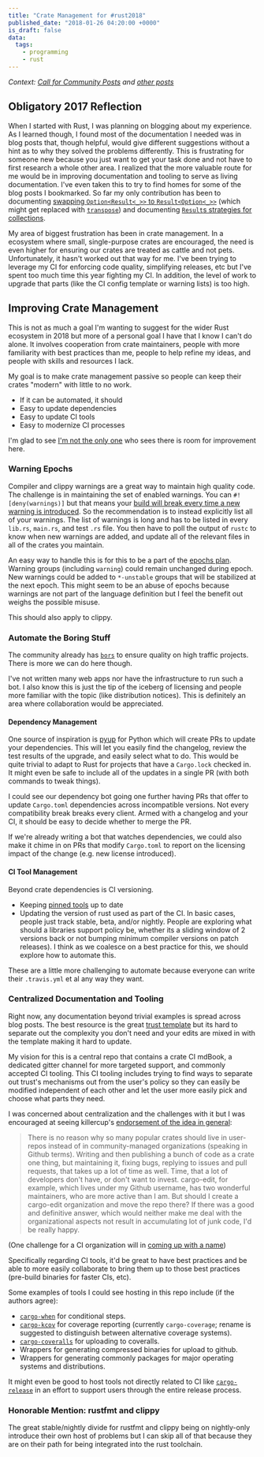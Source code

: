 ```yaml
---
title: "Crate Management for #rust2018"
published_date: "2018-01-26 04:20:00 +0000"
is_draft: false
data:
  tags:
    - programming
    - rust
---
```

*Context: [Call for Community Posts](https://blog.rust-lang.org/2018/01/03/new-years-rust-a-call-for-community-blogposts.html) and [other posts](http://readrust.net/rust2018/)*

## Obligatory 2017 Reflection

When I started with Rust, I was planning on blogging about my experience. As I
learned though, I found most of the documentation I needed was in blog posts
that, though helpful, would give different suggestions without a hint as to why
they solved the problems differently.  This is frustrating for someone new
because you just want to get your task done and not have to first research a
whole other area.  I realized that the more valuable route for me would be in
improving documentation and tooling to serve as living documentation. I've even
taken this to try to find homes for some of the blog posts I bookmarked. So far
my only contribution has been to documenting [swapping `Option<Result<_>>` to
`Result<Option<_>>`](https://rustbyexample.com/error/multiple_error_types/option_result.html)
(which might get replaced with
[`transpose`](https://github.com/rust-lang/rust/issues/47338)) and documenting
[`Result`s strategies for
collections](https://rustbyexample.com/error/iter_result.html).

My area of biggest frustration has been in crate management. In a ecosystem
where small, single-purpose crates are encouraged, the need is even higher for
ensuring our crates are treated as cattle and not pets. Unfortunately, it
hasn't worked out that way for me. I've been trying to leverage my CI for
enforcing code quality, simplifying releases, etc but I've spent too much time
this year fighting my CI. In addition, the level of work to upgrade that parts
(like the CI config template or warning lists) is too high.

## Improving Crate Management

This is not as much a goal I'm wanting to suggest for the wider Rust ecosystem
in 2018 but more of a personal goal I have that I know I can't do alone.  It
involves cooperation from crate maintainers, people with more familiarity with
best practices than me, people to help refine my ideas, and people with skills
and resources I lack.

My goal is to make crate management passive so people can keep their crates
"modern" with little to no work.
- If it can be automated, it should
- Easy to update dependencies
- Easy to update CI tools
- Easy to modernize CI processes

I'm glad to see [I'm not the only
one](https://internals.rust-lang.org/t/the-libs-team-mission/6584/10) who sees
there is room for improvement here.

### Warning Epochs

Compiler and clippy warnings are a great way to maintain high quality code. The
challenge is in maintaining the set of enabled warnings.  You can
`#![deny(warnings)]` but that means your [build will break every time a new
warning is
introduced](https://github.com/rust-unofficial/patterns/blob/master/anti_patterns/deny-warnings.md).
So the recommendation is to instead explicitly list all of your warnings.  The
list of warnings is long and has to be listed in every `lib.rs`, `main.rs`, and
test `.rs` file.  You then have to poll the output of `rustc` to know when new
warnings are added, and update all of the relevant files in all of the crates
you maintain.

An easy way to handle this is for this to be a part of the [epochs
plan](https://github.com/rust-lang/rfcs/blob/master/text/2052-epochs.md).
Warning groups (including `warning`) could remain unchanged during epoch.  New
warnings could be added to `*-unstable` groups that will be stabilized at the
next epoch. This might seem to be an abuse of epochs because warnings are not
part of the language definition but I feel the benefit out weighs the possible
misuse.

This should also apply to clippy.

### Automate the Boring Stuff

The community already has [`bors`](https://bors.tech/) to ensure quality on
high traffic projects.  There is more we can do here though.

I've not written many web apps nor have the infrastructure to run such a bot.
I also know this is just the tip of the iceberg of licensing and people more
familiar with the topic (like distribution notices). This is definitely an area
where collaboration would be appreciated.

#### Dependency Management

One source of inspiration is [pyup](https://pyup.io/) for Python which will
create PRs to update your dependencies.  This will let you easily find the
changelog, review the test results of the upgrade, and easily select what to
do.  This would be quite trivial to adapt to Rust for projects that have a
`Cargo.lock` checked in.  It might even be safe to include all of the updates
in a single PR (with both commands to tweak things).

I could see our dependency bot going one further having PRs that offer to
update `Cargo.toml` dependencies across incompatible versions. Not every
compatibility break breaks every client.  Armed with a changelog and your CI,
it should be easy to decide whether to merge the PR.

If we're already writing a bot that watches dependencies, we could also make it
chime in on PRs that modify `Cargo.toml` to report on the licensing impact of
the change (e.g. new license introduced).

#### CI Tool Management

Beyond crate dependencies is CI versioning.
- Keeping [pinned tools](https://github.com/cobalt-org/cobalt.rs/blob/master/.travis.yml#L7) up to date
- Updating the version of rust used as part of the CI.  In basic cases, people
  just track stable, beta, and/or nightly.  People are exploring what should a
  libraries support policy be, whether its a sliding window of 2 versions back
  or not bumping minimum compiler versions on patch releases). I think as we
  coalesce on a best practice for this, we should explore how to automate this.

These are a little more challenging to automate because everyone can write
their `.travis.yml` et al any way they want.

### Centralized Documentation and Tooling

Right now, any documentation beyond trivial examples is spread across blog
posts.  The best resource is the great [trust
template](https://github.com/japaric/trust) but its hard to separate out the
complexity you don't need and your edits are mixed in with the template making
it hard to update.

My vision for this is a central repo that contains a crate CI mdBook, a
dedicated gitter channel for more targeted support, and commonly accepted CI
tooling.  This CI tooling includes trying to find ways to separate out trust's
mechanisms out from the user's policy so they can easily be modified
independent of each other and let the user more easily pick and choose what
parts they need.

I was concerned about centralization and the challenges with it but I was
encouraged at seeing killercup's [endorsement of the idea in
general](https://deterministic.space/rust-2018.html#aim-for-long-term-stability-of-the-library-ecosystem):

> There is no reason why so many popular crates should live in user-repos
> instead of in community-managed organizations (speaking in Github terms).
> Writing and then publishing a bunch of code as a crate one thing, but
> maintaining it, fixing bugs, replying to issues and pull requests, that takes
> up a lot of time as well. Time, that a lot of developers don't have, or don't
> want to invest. cargo-edit, for example, which lives under my Github
> username, has two wonderful maintainers, who are more active than I am. But
> should I create a cargo-edit organization and move the repo there? If there
> was a good and definitive answer, which would neither make me deal with the
> organizational aspects not result in accumulating lot of junk code, I'd be
> really happy.

(One challenge for a CI organization will in [coming up with a
name](https://www.reddit.com/r/rust/comments/7phnly/killercups_rust_2018/dshq71g/?st=jco1d8g4&sh=22389a92))

Specifically regarding CI tools, it'd be great to have best practices and be
able to more easily collaborate to bring them up to those best practices
(pre-build binaries for faster CIs, etc).

Some examples of tools I could see hosting in this repo include (if the authors agree):
- [`cargo-when`](https://github.com/starkat99/cargo-when) for conditional steps.
- [`cargo-kcov`](https://github.com/roblabla/cargo-travis) for coverage
  reporting (currently `cargo-coverage`; rename is suggested to distinguish
  between alternative coverage systems).
- [`cargo-coveralls`](https://github.com/roblabla/cargo-travis) for uploading to coveralls.
- Wrappers for generating compressed binaries for upload to github.
- Wrappers for generating commonly packages for major operating systems and distributions.

It might even be good to host tools not directly related to CI like
[`cargo-release`](https://github.com/sunng87/cargo-release) in an effort to
support users through the entire release process.

### Honorable Mention: rustfmt and clippy

The great stable/nightly divide for rustfmt and clippy being on nightly-only
introduce their own host of problems but I can skip all of that because they
are on their path for being integrated into the rust toolchain.
